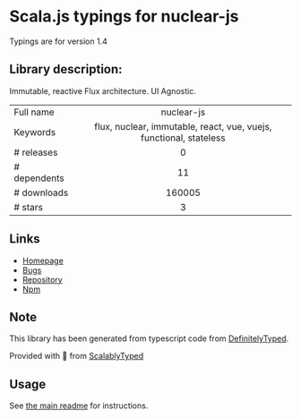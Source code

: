 
# Scala.js typings for nuclear-js

Typings are for version 1.4

## Library description:
Immutable, reactive Flux architecture. UI Agnostic.

|                    |                 |
| ------------------ | :-------------: |
| Full name          | nuclear-js |
| Keywords           | flux, nuclear, immutable, react, vue, vuejs, functional, stateless |
| # releases         | 0 |
| # dependents       | 11 |
| # downloads        | 160005 |
| # stars            | 3 |

## Links
- [Homepage](https://github.com/optimizely/nuclear-js)
- [Bugs](https://github.com/optimizely/nuclear-js/issues)
- [Repository](https://github.com/optimizely/nuclear-js)
- [Npm](https://www.npmjs.com/package/nuclear-js)
    


## Note
This library has been generated from typescript code from [DefinitelyTyped](https://definitelytyped.org).

Provided with :purple_heart: from [ScalablyTyped](https://github.com/oyvindberg/ScalablyTyped)

## Usage
See [the main readme](../../readme.md) for instructions.


